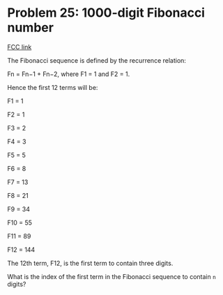 # Problem 25: 1000-digit Fibonacci number

[FCC link](https://www.freecodecamp.org/learn/coding-interview-prep/project-euler/problem-25-1000-digit-fibonacci-number)

The Fibonacci sequence is defined by the recurrence relation:

Fn = Fn−1 + Fn−2, where F1 = 1 and F2 = 1.

Hence the first 12 terms will be:

F1 = 1

F2 = 1

F3 = 2

F4 = 3

F5 = 5

F6 = 8

F7 = 13

F8 = 21

F9 = 34

F10 = 55

F11 = 89

F12 = 144

The 12th term, F12, is the first term to contain three digits.

What is the index of the first term in the Fibonacci sequence to contain `n`
digits?
